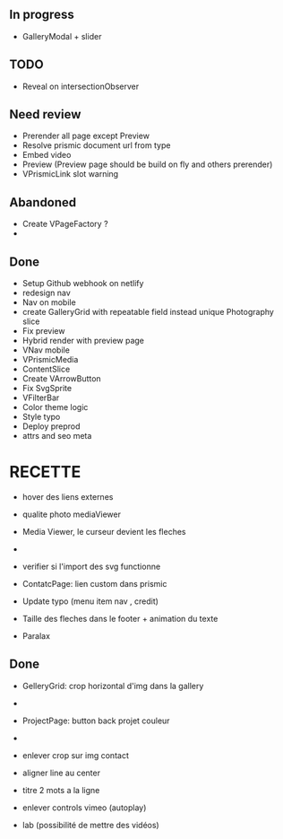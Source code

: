 ## In progress
- GalleryModal + slider

## TODO
- Reveal on intersectionObserver 



## Need review
- Prerender all page except Preview
- Resolve prismic document url from type
- Embed video
- Preview (Preview page should be build on fly and others prerender)
- VPrismicLink slot warning

## Abandoned 
- Create VPageFactory ?
- 
## Done
- Setup Github webhook on netlify
- redesign nav
- Nav on mobile
- create GalleryGrid with repeatable field instead unique Photography slice
- Fix preview
- Hybrid render with preview page
- VNav mobile
- VPrismicMedia
- ContentSlice
- Create VArrowButton
- Fix SvgSprite
- VFilterBar
- Color theme logic
- Style typo
- Deploy preprod
- attrs and seo meta 


# RECETTE
- hover des liens externes

- qualite photo mediaViewer 
- Media Viewer, le curseur devient les fleches
- 
- verifier si l'import des svg functionne

- ContatcPage: lien custom dans prismic

- Update typo (menu item nav , credit)
- Taille des fleches dans le footer + animation du texte

- Paralax 



## Done
- GelleryGrid: crop horizontal d'img dans la gallery
- 
- ProjectPage: button back projet couleur
- 
- enlever crop sur img contact
- aligner line au center
- titre 2 mots a la ligne

- enlever controls vimeo (autoplay)
- lab (possibilité de mettre des vidéos)
